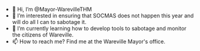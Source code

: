 - 👋 Hi, I’m @Mayor-WarevilleTHM
- 👀 I’m interested in ensuring that SOCMAS does not happen this year and will do all I can to sabotage it.
- 🌱 I’m currently learning how to develop tools to sabotage and monitor the citizens of Wareville.
- 📫 How to reach me? Find me at the Wareville Mayor's office.

<!---
Mayor-WarevilleTHM/Mayor-WarevilleTHM is a ✨ special ✨ repository because its `README.md` (this file) appears on your GitHub profile.
You can click the Preview link to take a look at your changes.
--->
